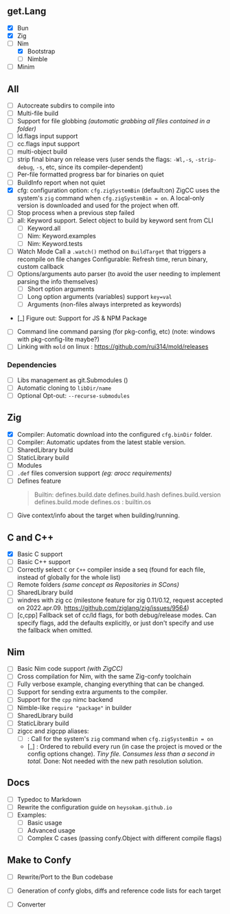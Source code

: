 ## get.Lang
- [x] Bun
- [x] Zig
- [ ] Nim
  - [x] Bootstrap
  - [ ] Nimble
- [ ] Minim
## All
- [ ] Autocreate subdirs to compile into
- [ ] Multi-file build
- [ ] Support for file globbing _(automatic grabbing all files contained in a folder)_
- [ ] ld.flags input support
- [ ] cc.flags input support
- [ ] multi-object build
- [ ] strip final binary on release vers
      (user sends the flags: `-Wl,-s`, `-strip-debug`, `-s`, etc, since its compiler-dependent)
- [ ] Per-file formatted progress bar for binaries on quiet
- [ ] BuildInfo report when not quiet
- [x] cfg: configuration option:  `cfg.zigSystemBin`  (default:on)
           ZigCC uses the system's `zig` command when `cfg.zigSystemBin = on`.
           A local-only version is downloaded and used for the project when off.
- [ ] Stop process when a previous step failed
- [ ] all: Keyword support. Select object to build by keyword sent from CLI
  - [ ] Keyword.all
  - [ ] Nim: Keyword.examples
  - [ ] Nim: Keyword.tests
- [ ] Watch Mode
      Call a `.watch()` method on `BuildTarget` that triggers a recompile on file changes
      Configurable: Refresh time, rerun binary, custom callback
- [ ] Options/arguments auto parser  (to avoid the user needing to implement parsing the info themselves)
  - [ ] Short option arguments
  - [ ] Long option arguments (variables) support   `key=val`
  - [ ] Arguments (non-files always interpreted as keywords)
- [_] Figure out: Support for JS & NPM Package
- [ ] Command line command parsing (for pkg-config, etc)   (note: windows with pkg-config-lite maybe?)
- [ ] Linking with `mold` on linux : https://github.com/rui314/mold/releases
### Dependencies
- [ ] Libs management as git.Submodules ()
- [ ] Automatic cloning to `libDir/name`
- [ ] Optional Opt-out: `--recurse-submodules`
## Zig
- [x] Compiler: Automatic download into the configured `cfg.binDir` folder.
- [ ] Compiler: Automatic updates from the latest stable version.
- [ ] SharedLibrary build
- [ ] StaticLibrary build
- [ ] Modules
- [ ] `.def` files conversion support  _(eg: arocc requirements)_
- [ ] Defines feature
  > Builtin:
    defines.build.date
    defines.build.hash
    defines.build.version
    defines.build.mode
    defines.os  : builtin.os
- [ ] Give context/info about the target when building/running.
## C and C++
- [x] Basic C support
- [ ] Basic C++ support
- [ ] Correctly select `C` or `C++` compiler inside a seq (found for each file, instead of globally for the whole list)
- [ ] Remote folders _(same concept as Repositories in SCons)_
- [ ] SharedLibrary build
- [ ] windres with zig cc  (milestone feature for zig 0.11/0.12, request accepted on 2022.apr.09. https://github.com/ziglang/zig/issues/9564)
- [ ] [c,cpp] Fallback set of cc/ld flags, for both debug/release modes.
      Can specify flags, add the defaults explicitly, or just don't specify and use the fallback when omitted.
## Nim
- [ ] Basic Nim code support _(with ZigCC)_
- [ ] Cross compilation for Nim, with the same Zig-confy toolchain
- [ ] Fully verbose example, changing everything that can be changed.
- [ ] Support for sending extra arguments to the compiler.
- [ ] Support for the `cpp` nimc backend
- [ ] Nimble-like `require "package"` in builder
- [ ] SharedLibrary build
- [ ] StaticLibrary build
- [ ] zigcc and zigcpp aliases:
  - [ ] : Call for the system's `zig` command when `cfg.zigSystemBin = on`
  - [_] : Ordered to rebuild every run (in case the project is moved or the config options change).
          _Tiny file. Consumes less than a second in total._
          Done: Not needed with the new path resolution solution.

## Docs
- [ ] Typedoc to Markdown
- [ ] Rewrite the configuration guide on `heysokam.github.io`
- [ ] Examples:
  - [ ] Basic usage
  - [ ] Advanced usage
  - [ ] Complex C cases  (passing confy.Object with different compile flags)

## Make to Confy
- [ ] Rewrite/Port to the Bun codebase
- [ ] Generation of confy globs, diffs and reference code lists for each target
- [ ] Converter

